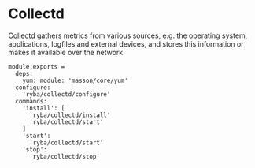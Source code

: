 
# Collectd

[Collectd]() gathers metrics from various sources, e.g. the operating system, applications,
 logfiles and external devices, and stores this information or makes it available
 over the network.
 
    module.exports =
      deps:
        yum: module: 'masson/core/yum'
      configure:
        'ryba/collectd/configure'
      commands:
        'install': [
          'ryba/collectd/install'
          'ryba/collectd/start'
        ]
        'start':
          'ryba/collectd/start'
        'stop':
          'ryba/collectd/stop'
